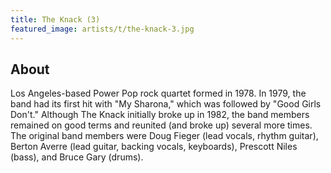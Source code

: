 ```yaml
---
title: The Knack (3)
featured_image: artists/t/the-knack-3.jpg
---
```

## About

Los Angeles-based Power Pop rock quartet formed in 1978.  In 1979, the band had its first hit with "My Sharona," which was followed by "Good Girls Don't."  Although The Knack initially broke up in 1982, the band members remained on good terms and reunited (and broke up) several more times.  The original band members were Doug Fieger (lead vocals, rhythm guitar), Berton Averre (lead guitar, backing vocals, keyboards), Prescott Niles (bass), and Bruce Gary (drums).
